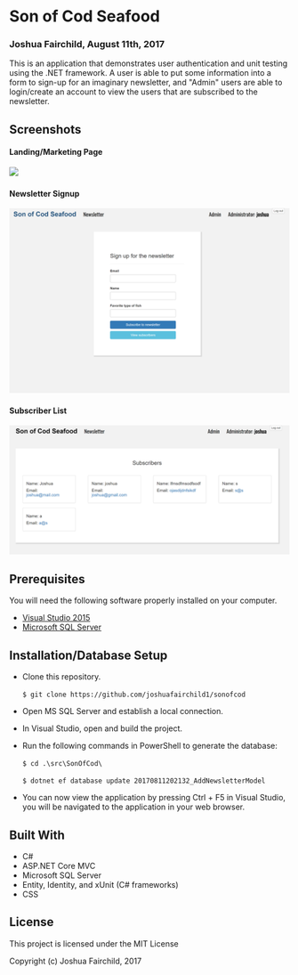 # Son of Cod Seafood
### Joshua Fairchild, August 11th, 2017

This is an application that demonstrates user authentication and unit testing using the .NET framework. A user is able to put some information into a form to sign-up for an imaginary newsletter, and "Admin" users are able to login/create an account to view the users that are subscribed to the newsletter.

## Screenshots
#### Landing/Marketing Page
![](src/SonOfCod/wwwroot/images/scrn1.png)

#### Newsletter Signup
![](src/SonOfCod/wwwroot/images/scrn2.png)

#### Subscriber List
![](src/SonOfCod/wwwroot/images/scrn3.png)

## Prerequisites

You will need the following software properly installed on your computer.

* [Visual Studio 2015](https://www.visualstudio.com/vs/older-downloads/)
* [Microsoft SQL Server](https://www.microsoft.com/en-in/sql-server/sql-server-downloads)

## Installation/Database Setup

* Clone this repository.

  `$ git clone https://github.com/joshuafairchild1/sonofcod`

* Open MS SQL Server and establish a local connection.

* In Visual Studio, open and build the project.

* Run the following commands in PowerShell to generate the database:

  `$ cd .\src\SonOfCod\`

  `$ dotnet ef database update 20170811202132_AddNewsletterModel`

* You can now view the application by pressing Ctrl + F5 in Visual Studio, you will be navigated to the application in your web browser.


## Built With

* C#
* ASP.NET Core MVC
* Microsoft SQL Server
* Entity, Identity, and xUnit (C# frameworks)
* CSS

## License

This project is licensed under the MIT License

Copyright (c) Joshua Fairchild, 2017
